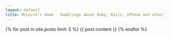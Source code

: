 ```yaml
---
layout: default
title: McLovin's Home - Ramblings about Ruby, Rails, iPhone and other joys of life
---
```


{% for post in site.posts limit: 5 %}
  {{ post.content }}
{% endfor %}
